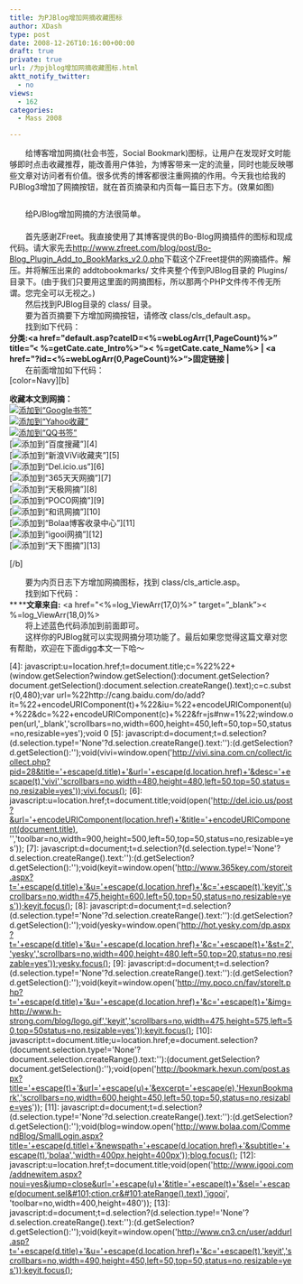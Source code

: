```yaml
---
title: 为PJBlog增加网摘收藏图标
author: XDash
type: post
date: 2008-12-26T10:16:00+00:00
draft: true
private: true
url: /为pjblog增加网摘收藏图标.html
aktt_notify_twitter:
  - no
views:
  - 162
categories:
  - Mass 2008

---
```

　　给博客增加网摘(社会书签，Social Bookmark)图标，让用户在发现好文时能够即时点击收藏推荐，能改善用户体验，为博客带来一定的流量，同时也能反映哪些文章对访问者有价值。很多优秀的博客都很注重网摘的作用。今天我也给我的PJBlog3增加了网摘按钮，就在首页摘录和内页每一篇日志下方。(效果如图)

<div align='center'>
  <img decoding="async" src="attachments/month_0812/r2008122618156.jpg" border="0" alt="" />
</div>

　　给PJBlog增加网摘的方法很简单。  
　　  
　　首先感谢ZFreet。我直接使用了其博客提供的Bo-Blog网摘插件的图标和现成代码。请大家先去<a target="_blank" href="http://www.zfreet.com/blog/post/Bo-Blog_Plugin_Add_to_BookMarks_v2.0.php">http://www.zfreet.com/blog/post/Bo-Blog_Plugin_Add_to_BookMarks_v2.0.php</a>下载这个ZFreet提供的网摘插件。解压。并将解压出来的 addtobookmarks/ 文件夹整个传到PJBlog目录的 Plugins/ 目录下。(由于我们只要用这里面的网摘图标，所以那两个PHP文件传不传无所谓。您完全可以无视之。)  
　　然后找到PJBlog目录的 class/ 目录。  
　　要为首页摘要下方增加网摘按钮，请修改 class/cls_default.asp。  
　　找到如下代码：  
**分类:<a href="default.asp?cateID=<%=webLogArr(1,PageCount)%>&#8221; title=&#8221;< %=getCate.cate_Intro%>&#8220;>< %=getCate.cate_Name%></a> | <a href="?id=<%=webLogArr(0,PageCount)%>&#8220;>固定链接</a> |**  
　　在前面增加如下代码：  
\[color=Navy\]\[b\]<!-- 添加网摘开始 -->

  
  
**收藏本文到网摘：**  
[<img decoding="async" src="plugins/addtobookmarks/images/google.gif" alt="添加到“Google书签”" border="0" />][1]  
[<img decoding="async" src="plugins/addtobookmarks/images/yahoo.gif" alt="添加到“Yahoo收藏”" border="0" />][2]  
[<img decoding="async" src="plugins/addtobookmarks/images/qq.gif" alt="添加到“QQ书签”" border="0" />][3]  
[<img decoding="async" src="plugins/addtobookmarks/images/baidu.gif" alt="添加到“百度搜藏”" border="0" />][4]  
[<img decoding="async" src="plugins/addtobookmarks/images/vivi.gif" alt="添加到“新浪ViVi收藏夹”" border="0" />][5]  
[<img decoding="async" src="plugins/addtobookmarks/images/delicious.gif" alt="添加到“Del.icio.us”" border="0" />][6]  
[<img decoding="async" src="plugins/addtobookmarks/images/365key.gif" alt="添加到“365天天网摘”" border="0" />][7]  
[<img decoding="async" src="plugins/addtobookmarks/images/yesky.gif" alt="添加到“天极网摘”" border="0" />][8]  
[<img decoding="async" src="plugins/addtobookmarks/images/poco.gif" alt="添加到“POCO网摘”" border="0" />][9]  
[<img decoding="async" src="plugins/addtobookmarks/images/hexun.gif" alt="添加到“和讯网摘”" border="0" />][10]  
[<img decoding="async" src="plugins/addtobookmarks/images/bolaa.gif" alt="添加到“Bolaa博客收录中心”" border="0" />][11]  
[<img decoding="async" src="plugins/addtobookmarks/images/igooi.gif" alt="添加到“igooi网摘”" border="0" />][12]  
[<img decoding="async" src="plugins/addtobookmarks/images/cn3.gif" alt="添加到“天下图摘”" border="0" />][13]

<!-- 添加网摘结束 -->[/b]

  
　　要为内页日志下方增加网摘图标，找到 class/cls_article.asp。  
　　找到如下代码：  
**<img decoding="async" src="images/From.gif" style="margin:4px 2px -4px 0px" alt="" />****文章来自:** <a href="<%=log\_ViewArr(17,0)%>&#8221; target=&#8221;\_blank&#8221;>< %=log_ViewArr(18,0)%></a>  
　　将上述蓝色代码添加到前面即可。  
　　这样你的PJBlog就可以实现网摘分项功能了。最后如果您觉得这篇文章对您有帮助，欢迎在下面digg本文一下哈～

 [1]: javascript:u=location.href;t=document.title;void(open('http://www.google.com/bookmarks/mark?op=add&bkmk='+encodeURIComponent(location.href)+'&title='+encodeURIComponent(document.title),'','toolbar=no,width=900,height=500,left=50,top=50,status=no,resizable=yes'));
 [2]: javascript:mywebyx=document;mywebya=encodeURIComponent(mywebyx.location.href);mywebyt=encodeURIComponent(mywebyx.title);mywebyd=encodeURIComponent(document.sel&#101;ction.cr&#101;ateRange().text);open('http://myweb.cn.yahoo.com/popadd.html?src=iebookmark&url='+mywebya+'&title='+mywebyt+'&summary='+mywebyd,'Yahoo','width=780,height=455,left=50,top=50,toolbar=no,menubar=no,location=no,scrollbars=yes,status=yes,resizable=yes');void(0);
 [3]: javascript:window.open('http://shuqian.qq.com/post?from=3&title='+encodeURIComponent(document.title)+'&uri='+encodeURIComponent(document.location.href)+'&jumpback=2&noui=1','favit','width=930,height=470,left=50,top=50,toolbar=no,menubar=no,location=no,scrollbars=yes,status=yes,resizable=yes');void(0)
 [4]: javascript:u=location.href;t=document.title;c=%22%22+(window.getSel&#101;ction?window.getSel&#101;ction():document.getSel&#101;ction?document.getSel&#101;ction():document.sel&#101;ction.cr&#101;ateRange().text);c=c.substr(0,480);var url=%22http://cang.baidu.com/do/add?it=%22+encodeURIComponent(t)+%22&iu=%22+encodeURIComponent(u)+%22&dc=%22+encodeURIComponent(c)+%22&fr=js#nw=1%22;window.open(url,'_blank','scrollbars=no,width=600,height=450,left=50,top=50,status=no,resizable=yes');void 0
 [5]: javascript:d=document;t=d.sel&#101;ction?(d.sel&#101;ction.type!='None'?d.sel&#101;ction.cr&#101;ateRange().text:''):(d.getSel&#101;ction?d.getSel&#101;ction():'');void(vivi=window.open('http://vivi.sina.com.cn/collect/icollect.php?pid=28&title='+escape(d.title)+'&url='+escape(d.location.href)+'&desc='+escape(t),'vivi','scrollbars=no,width=480,height=480,left=50,top=50,status=no,resizable=yes'));vivi.focus();
 [6]: javascript:u=location.href;t=document.title;void(open('http://del.icio.us/post?&url='+encodeURIComponent(location.href)+'&title='+encodeURIComponent(document.title), '','toolbar=no,width=900,height=500,left=50,top=50,status=no,resizable=yes'));
 [7]: javascript:d=document;t=d.sel&#101;ction?(d.sel&#101;ction.type!='None'?d.sel&#101;ction.cr&#101;ateRange().text:''):(d.getSel&#101;ction?d.getSel&#101;ction():'');void(keyit=window.open('http://www.365key.com/storeit.aspx?t='+escape(d.title)+'&u='+escape(d.location.href)+'&c='+escape(t),'keyit','scrollbars=no,width=475,height=600,left=50,top=50,status=no,resizable=yes'));keyit.focus();
 [8]: javascript:d=document;t=d.sel&#101;ction?(d.sel&#101;ction.type!='None'?d.sel&#101;ction.cr&#101;ateRange().text:''):(d.getSel&#101;ction?d.getSel&#101;ction():'');void(yesky=window.open('http://hot.yesky.com/dp.aspx?t='+escape(d.title)+'&u='+escape(d.location.href)+'&c='+escape(t)+'&st=2','yesky','scrollbars=no,width=400,height=480,left=50,top=20,status=no,resizable=yes'));yesky.focus();
 [9]: javascript:d=document;t=d.sel&#101;ction?(d.sel&#101;ction.type!='None'?d.sel&#101;ction.cr&#101;ateRange().text:''):(d.getSel&#101;ction?d.getSel&#101;ction():'');void(keyit=window.open('http://my.poco.cn/fav/storeIt.php?t='+escape(d.title)+'&u='+escape(d.location.href)+'&c='+escape(t)+'&img=http://www.h-strong.com/blog/logo.gif','keyit','scrollbars=no,width=475,height=575,left=50,top=50status=no,resizable=yes'));keyit.focus();
 [10]: javascript:t=document.title;u=location.href;e=document.sel&#101;ction?(document.sel&#101;ction.type!='None'?document.sel&#101;ction.cr&#101;ateRange().text:''):(document.getSel&#101;ction?document.getSel&#101;ction():'');void(open('http://bookmark.hexun.com/post.aspx?title='+escape(t)+'&url='+escape(u)+'&excerpt='+escape(e),'HexunBookmark','scrollbars=no,width=600,height=450,left=50,top=50,status=no,resizable=yes'));
 [11]: javascript:d=document;t=d.sel&#101;ction?(d.sel&#101;ction.type!='None'?d.sel&#101;ction.cr&#101;ateRange().text:''):(d.getSel&#101;ction?d.getSel&#101;ction():'');void(blog=window.open('http://www.bolaa.com/CommendBlog/SmallLogin.aspx?title='+escape(d.title)+'&newspath='+escape(d.location.href)+'&subtitle='+escape(t),'bolaa','width=400px,height=400px'));blog.focus();
 [12]: javascript:u=location.href;t=document.title;void(open('http://www.igooi.com/addnewitem.aspx?noui=yes&jump=close&url='+escape(u)+'&title='+escape(t)+'&sel='+escape(document.sel&#101;ction.cr&#101;ateRange().text),'igooi', 'toolbar=no,width=400,height=480'));
 [13]: javascript:d=document;t=d.sel&#101;ction?(d.sel&#101;ction.type!='None'?d.sel&#101;ction.cr&#101;ateRange().text:''):(d.getSel&#101;ction?d.getSel&#101;ction():'');void(keyit=window.open('http://www.cn3.cn/user/addurl.asp?t='+escape(d.title)+'&u='+escape(d.location.href)+'&c='+escape(t),'keyit','scrollbars=no,width=490,height=450,left=50,top=50,status=no,resizable=yes'));keyit.focus();